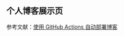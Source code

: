 ## 个人博客展示页

参考文献：[使用 GitHub Actions 自动部署博客](https://vuepress-theme-reco.recoluan.com/views/other/github-actions.html)